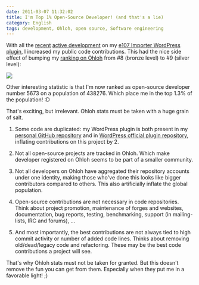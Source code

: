 ```yaml
---
date: 2011-03-07 11:32:02
title: I'm Top 1% Open-Source Developer! (and that's a lie)
category: English
tags: development, Ohloh, open source, Software engineering
---
```


With all the [recent](http://kevin.deldycke.com/2011/01/e107-importer-wordpress-plugin-v1-0-released/) [active development](http://kevin.deldycke.com/2011/03/e107-importer-1-1/) on my [e107 Importer WordPress plugin](http://wordpress.org/extend/plugins/e107-importer/), I increased my public code contributions. This had the nice side effect of bumping my [ranking on Ohloh](http://www.ohloh.net/accounts/kevin) from #8 (bronze level) to #9 (silver level):

![](/uploads/2011/ohloh-rank-from-bronze-to-silver.png)

Other interesting statistic is that I'm now ranked as open-source developer number 5673 on a population of 438276. Which place me in the top 1.3% of the population! :D

That's exciting, but irrelevant. Ohloh stats must be taken with a huge grain of salt.

  1. Some code are duplicated: my WordPress plugin is both present in my [personal GitHub repository](http://github.com/kdeldycke/e107-importer) and in [WordPress official plugin repository](http://plugins.trac.wordpress.org/browser/e107-importer/), inflating contributions on this project by 2.

  2. Not all open-source projects are tracked in Ohloh. Which make developer registered on Ohloh seems to be part of a smaller community.

  3. Not all developers on Ohloh have aggregated their repository accounts under one identity, making those who've done this looks like bigger contributors compared to others. This also artificially inflate the global population.

  4. Open-source contributions are not necessary in code repositories. Think about project promotion, maintenance of forges and websites, documentation, bug reports, testing, benchmarking, support (in mailing-lists, IRC and forums), ...

  5. And most importantly, the best contributions are not always tied to high commit activity or number of added code lines. Thinks about removing old/dead/legacy code and refactoring. These may be the best code contributions a project will see.

That's why Ohloh stats must not be taken for granted. But this doesn't remove the fun you can get from them. Especially when they put me in a favorable light! ;)
